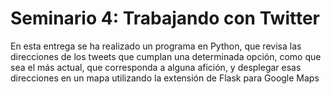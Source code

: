 # Seminario 4: Trabajando con Twitter

En esta entrega se ha realizado un programa en Python, que revisa las direcciones de los tweets que cumplan una determinada opción, como que sea el más actual, que corresponda a alguna afición, y desplegar esas direcciones en un mapa utilizando la extensión de Flask para Google Maps